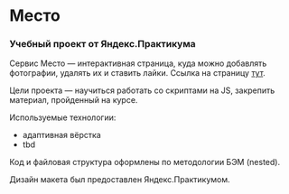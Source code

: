 # Место

### Учебный проект от Яндекс.Практикума

Сервис Место — интерактивная страница, куда можно добавлять фотографии, удалять их и ставить лайки.
Ссылка на страницу [тут](https://afreakanist.github.io/mesto/).

Цели проекта — научиться работать со скриптами на JS, закрепить материал, пройденный на курсе.

Используемые технологии:
  * адаптивная вёрстка
  * tbd

Код и файловая структура оформлены по методологии БЭМ (nested).

Дизайн макета был предоставлен Яндекс.Практикумом.